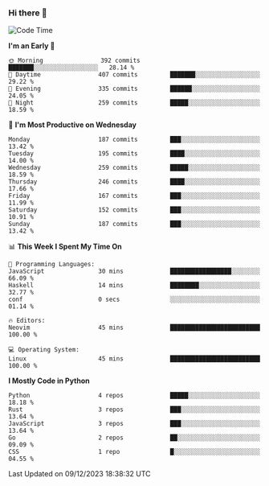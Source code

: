 ### Hi there 👋
<!--START_SECTION:waka-->
![Code Time](http://img.shields.io/badge/Code%20Time-206%20hrs%2029%20mins-blue)

**I'm an Early 🐤** 

```text
🌞 Morning                392 commits         ███████░░░░░░░░░░░░░░░░░░   28.14 % 
🌆 Daytime                407 commits         ███████░░░░░░░░░░░░░░░░░░   29.22 % 
🌃 Evening                335 commits         ██████░░░░░░░░░░░░░░░░░░░   24.05 % 
🌙 Night                  259 commits         █████░░░░░░░░░░░░░░░░░░░░   18.59 % 
```
📅 **I'm Most Productive on Wednesday** 

```text
Monday                   187 commits         ███░░░░░░░░░░░░░░░░░░░░░░   13.42 % 
Tuesday                  195 commits         ████░░░░░░░░░░░░░░░░░░░░░   14.00 % 
Wednesday                259 commits         █████░░░░░░░░░░░░░░░░░░░░   18.59 % 
Thursday                 246 commits         ████░░░░░░░░░░░░░░░░░░░░░   17.66 % 
Friday                   167 commits         ███░░░░░░░░░░░░░░░░░░░░░░   11.99 % 
Saturday                 152 commits         ███░░░░░░░░░░░░░░░░░░░░░░   10.91 % 
Sunday                   187 commits         ███░░░░░░░░░░░░░░░░░░░░░░   13.42 % 
```


📊 **This Week I Spent My Time On** 

```text
💬 Programming Languages: 
JavaScript               30 mins             █████████████████░░░░░░░░   66.09 % 
Haskell                  14 mins             ████████░░░░░░░░░░░░░░░░░   32.77 % 
conf                     0 secs              ░░░░░░░░░░░░░░░░░░░░░░░░░   01.14 % 

🔥 Editors: 
Neovim                   45 mins             █████████████████████████   100.00 % 

💻 Operating System: 
Linux                    45 mins             █████████████████████████   100.00 % 
```

**I Mostly Code in Python** 

```text
Python                   4 repos             █████░░░░░░░░░░░░░░░░░░░░   18.18 % 
Rust                     3 repos             ███░░░░░░░░░░░░░░░░░░░░░░   13.64 % 
JavaScript               3 repos             ███░░░░░░░░░░░░░░░░░░░░░░   13.64 % 
Go                       2 repos             ██░░░░░░░░░░░░░░░░░░░░░░░   09.09 % 
CSS                      1 repo              █░░░░░░░░░░░░░░░░░░░░░░░░   04.55 % 
```




 Last Updated on 09/12/2023 18:38:32 UTC
<!--END_SECTION:waka-->

<!--
**YoganshSharma/YoganshSharma** is a ✨ _special_ ✨ repository because its `README.md` (this file) appears on your GitHub profile.

Here are some ideas to get you started:

- 🔭 I’m currently working on ...
- 🌱 I’m currently learning ...
- 👯 I’m looking to collaborate on ...
- 🤔 I’m looking for help with ...
- 💬 Ask me about ...
- 📫 How to reach me: ...
- 😄 Pronouns: ...
- ⚡ Fun fact: ...
-->
